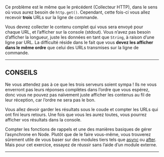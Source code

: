 Ce problème est le même que le précédent (Collecteur HTTP), dans le sens où
vous aurez besoin de `http.get()`.  Cependant, cette fois-ci vous allez
recevoir **trois** URLs sur la ligne de commande.

Vous devrez collecter le contenu complet qui vous sera envoyé pour chaque URL,
et l’afficher sur la console (stdout).  Vous n’avez pas besoin d’afficher la
longueur, juste les données en tant que `String`, à raison d’une ligne par URL.
La difficulté réside dans le fait que vous **devez les afficher dans le même
ordre** que celui des URLs transmises sur la ligne de commande.

----------------------------------------------------------------------

## CONSEILS

Ne vous attendez pas à ce que les trois serveurs soient sympa !  Ils ne vous
enverront pas leurs réponses complètes dans l’ordre que vous espérez, donc
vous ne pouvez pas naïvement juste afficher les contenus au fil de leur
réception, car l’ordre ne sera pas le bon.

Vous allez devoir garder les résultats sous le coude et compter les URLs
qui ont fini leurs retours.  Une fois que vous les aurez toutes, vous
pourrez afficher vos résultats dans la console.

Compter les fonctions de rappels et une des manières basiques de gérer
l’asynchrone en Node.  Plutôt que de le faire vous-même, vous trouverez
sûrement utile de vous baser sur des modules tiers tels que
[async](http://npm.im/async) ou [after](http://npm.im/after). Mais pour
cet exercice, essayez de réussir sans l’aide d’un module externe.

----------------------------------------------------------------------
